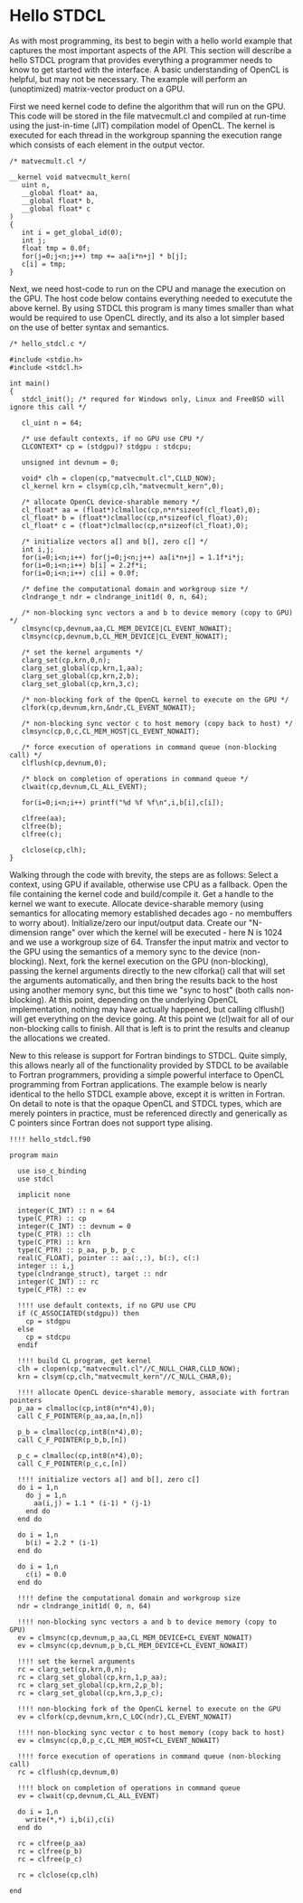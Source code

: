 # Hello STDCL

As with most programming, its best to begin with a hello world example that
captures the most important aspects of the API. This section will
describe a hello STDCL program that provides everything a programmer needs to
know to get started with the interface. A basic understanding of OpenCL is
helpful, but may not be necessary. The example will perform an (unoptimized)
matrix-vector product on a GPU.

First we need kernel code to define the algorithm that will run on the GPU.
This code will be stored in the file matvecmult.cl and compiled at run-time
using the just-in-time (JIT) compilation model of OpenCL. The kernel is
executed for each thread in the workgroup spanning the execution range which
consists of each element in the output vector.

~~~
/* matvecmult.cl */

__kernel void matvecmult_kern(
   uint n,
   __global float* aa,
   __global float* b,
   __global float* c
)
{
   int i = get_global_id(0);
   int j;
   float tmp = 0.0f;
   for(j=0;j<n;j++) tmp += aa[i*n+j] * b[j];
   c[i] = tmp;
}
~~~

Next, we need host-code to run on the CPU and manage the execution on the GPU.
The host code below contains everything needed to executute the above kernel.
By using STDCL this program is many times smaller than what would be required
to use OpenCL directly, and its also a lot simpler based on the use of better
syntax and semantics.

~~~
/* hello_stdcl.c */

#include <stdio.h>
#include <stdcl.h>

int main()
{
   stdcl_init(); /* requred for Windows only, Linux and FreeBSD will ignore this call */

   cl_uint n = 64;

   /* use default contexts, if no GPU use CPU */
   CLCONTEXT* cp = (stdgpu)? stdgpu : stdcpu;

   unsigned int devnum = 0;

   void* clh = clopen(cp,"matvecmult.cl",CLLD_NOW);
   cl_kernel krn = clsym(cp,clh,"matvecmult_kern",0);

   /* allocate OpenCL device-sharable memory */
   cl_float* aa = (float*)clmalloc(cp,n*n*sizeof(cl_float),0);
   cl_float* b = (float*)clmalloc(cp,n*sizeof(cl_float),0);
   cl_float* c = (float*)clmalloc(cp,n*sizeof(cl_float),0);

   /* initialize vectors a[] and b[], zero c[] */
   int i,j;
   for(i=0;i<n;i++) for(j=0;j<n;j++) aa[i*n+j] = 1.1f*i*j;
   for(i=0;i<n;i++) b[i] = 2.2f*i;
   for(i=0;i<n;i++) c[i] = 0.0f;

   /* define the computational domain and workgroup size */
   clndrange_t ndr = clndrange_init1d( 0, n, 64);

   /* non-blocking sync vectors a and b to device memory (copy to GPU) */
   clmsync(cp,devnum,aa,CL_MEM_DEVICE|CL_EVENT_NOWAIT);
   clmsync(cp,devnum,b,CL_MEM_DEVICE|CL_EVENT_NOWAIT);

   /* set the kernel arguments */
   clarg_set(cp,krn,0,n);
   clarg_set_global(cp,krn,1,aa);
   clarg_set_global(cp,krn,2,b);
   clarg_set_global(cp,krn,3,c);

   /* non-blocking fork of the OpenCL kernel to execute on the GPU */
   clfork(cp,devnum,krn,&ndr,CL_EVENT_NOWAIT);

   /* non-blocking sync vector c to host memory (copy back to host) */
   clmsync(cp,0,c,CL_MEM_HOST|CL_EVENT_NOWAIT);

   /* force execution of operations in command queue (non-blocking call) */
   clflush(cp,devnum,0);

   /* block on completion of operations in command queue */
   clwait(cp,devnum,CL_ALL_EVENT);

   for(i=0;i<n;i++) printf("%d %f %f\n",i,b[i],c[i]);

   clfree(aa);
   clfree(b);
   clfree(c);

   clclose(cp,clh);
}
~~~

Walking through the code with brevity, the steps are as follows: 
Select a context, using GPU if available, otherwise use CPU as a fallback.
Open the file containing the kernel code and build/compile it. Get a handle to
the kernel we want to execute.  Allocate device-sharable memory (using
semantics for allocating memory established decades ago - no membuffers to
worry about). Initialize/zero our input/output data.  Create our "N-dimension
range" over which the kernel will be executed - here N is 1024 and we use a
workgroup size of 64.  Transfer the input matrix and vector to the GPU using
the semantics of a memory sync to the device (non-blocking).  Next, fork the
kernel execution on the GPU (non-blocking), passing the kernel arguments
directly to the new clforka() call that will set the arguments automatically,
and then bring the results back to the host using another memory sync, but this
time we "sync to host" (both calls non-blocking).  At this point, depending on
the underlying OpenCL implementation, nothing may have actually happened, but
calling clflush() will get everything on the device going.  At this point we
(cl)wait for all of our non-blocking calls to finish.  All that is left is to
print the results and cleanup the allocations we created.

New to this release is support for Fortran bindings to STDCL. Quite simply,
this allows nearly all of the functionality provided by STDCL to be available
to Fortran programmers, providing a simple powerful interface to OpenCL
programming from Fortran applications. The example below is nearly identical to
the hello STDCL example above, except it is written in Fortran. On detail to
note is that the opaque OpenCL and STDCL types, which are merely pointers in
practice, must be referenced directly and generically as C pointers since
Fortran does not support type alising. 

~~~
!!!! hello_stdcl.f90

program main

  use iso_c_binding
  use stdcl

  implicit none

  integer(C_INT) :: n = 64
  type(C_PTR) :: cp
  integer(C_INT) :: devnum = 0
  type(C_PTR) :: clh
  type(C_PTR) :: krn
  type(C_PTR) :: p_aa, p_b, p_c
  real(C_FLOAT), pointer :: aa(:,:), b(:), c(:)
  integer :: i,j
  type(clndrange_struct), target :: ndr
  integer(C_INT) :: rc
  type(C_PTR) :: ev

  !!!! use default contexts, if no GPU use CPU 
  if (C_ASSOCIATED(stdgpu)) then
    cp = stdgpu
  else
    cp = stdcpu
  endif

  !!!! build CL program, get kernel
  clh = clopen(cp,"matvecmult.cl"//C_NULL_CHAR,CLLD_NOW);
  krn = clsym(cp,clh,"matvecmult_kern"//C_NULL_CHAR,0);

  !!!! allocate OpenCL device-sharable memory, associate with fortran pointers
  p_aa = clmalloc(cp,int8(n*n*4),0);
  call C_F_POINTER(p_aa,aa,[n,n])

  p_b = clmalloc(cp,int8(n*4),0);
  call C_F_POINTER(p_b,b,[n])

  p_c = clmalloc(cp,int8(n*4),0);
  call C_F_POINTER(p_c,c,[n])

  !!!! initialize vectors a[] and b[], zero c[] 
  do i = 1,n
    do j = 1,n
      aa(i,j) = 1.1 * (i-1) * (j-1)
    end do
  end do

  do i = 1,n
    b(i) = 2.2 * (i-1)
  end do 

  do i = 1,n
    c(i) = 0.0
  end do 

  !!!! define the computational domain and workgroup size 
  ndr = clndrange_init1d( 0, n, 64)

  !!!! non-blocking sync vectors a and b to device memory (copy to GPU)
  ev = clmsync(cp,devnum,p_aa,CL_MEM_DEVICE+CL_EVENT_NOWAIT)
  ev = clmsync(cp,devnum,p_b,CL_MEM_DEVICE+CL_EVENT_NOWAIT)

  !!!! set the kernel arguments 
  rc = clarg_set(cp,krn,0,n);
  rc = clarg_set_global(cp,krn,1,p_aa);
  rc = clarg_set_global(cp,krn,2,p_b);
  rc = clarg_set_global(cp,krn,3,p_c);

  !!!! non-blocking fork of the OpenCL kernel to execute on the GPU 
  ev = clfork(cp,devnum,krn,C_LOC(ndr),CL_EVENT_NOWAIT)

  !!!! non-blocking sync vector c to host memory (copy back to host) 
  ev = clmsync(cp,0,p_c,CL_MEM_HOST+CL_EVENT_NOWAIT)

  !!!! force execution of operations in command queue (non-blocking call) 
  rc = clflush(cp,devnum,0)

  !!!! block on completion of operations in command queue 
  ev = clwait(cp,devnum,CL_ALL_EVENT)

  do i = 1,n
    write(*,*) i,b(i),c(i)
  end do

  rc = clfree(p_aa)
  rc = clfree(p_b)
  rc = clfree(p_c)

  rc = clclose(cp,clh)

end
~~~

